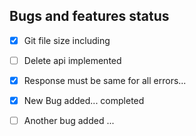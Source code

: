 ## Bugs and features status 
- [x] Git file size including
- [ ] Delete api implemented
- [x] Response must be same for all errors... 
- [x] New Bug added... completed
- [ ] Another bug added ...


